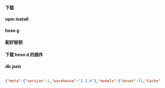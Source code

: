 #### 下载 

#### npm install

#### hexo g

#### 配好秘钥

#### 下载 hexo d 的插件

#### db.json

```json

{"meta":{"version":1,"warehouse":"2.2.0"},"models":{"Asset":[],"Cache":[],"Category":[],"Data":[],"Page":[],"Post":[],"PostAsset":[],"PostCategory":[],"PostTag":[],"Tag":[]}}

```